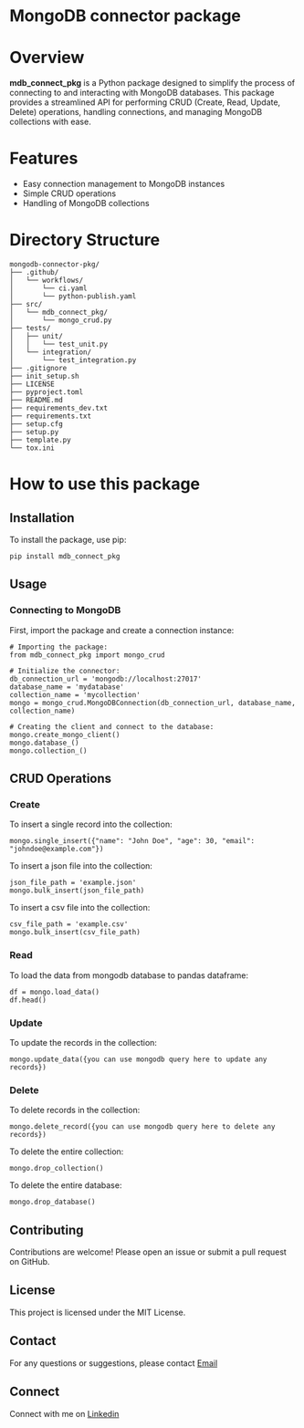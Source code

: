 # MongoDB connector package

# Overview
**mdb_connect_pkg** is a Python package designed to simplify the process of connecting to and interacting with MongoDB databases. This package provides a streamlined API for performing CRUD (Create, Read, Update, Delete) operations, handling connections, and managing MongoDB collections with ease.

# Features
* Easy connection management to MongoDB instances
* Simple CRUD operations
* Handling of MongoDB collections

# Directory Structure
```
mongodb-connector-pkg/
├── .github/
│   └── workflows/
│       └── ci.yaml
│       └── python-publish.yaml
├── src/
│   └── mdb_connect_pkg/
│       └── mongo_crud.py
├── tests/
│   ├── unit/
│   │   └── test_unit.py
│   └── integration/
│       └── test_integration.py
├── .gitignore
├── init_setup.sh
├── LICENSE
├── pyproject.toml
├── README.md
├── requirements_dev.txt
├── requirements.txt
├── setup.cfg
├── setup.py
├── template.py
└── tox.ini
```

# How to use this package

## Installation
To install the package, use pip:
```
pip install mdb_connect_pkg
```

## Usage
### Connecting to MongoDB
First, import the package and create a connection instance:
```
# Importing the package:
from mdb_connect_pkg import mongo_crud

# Initialize the connector:
db_connection_url = 'mongodb://localhost:27017'
database_name = 'mydatabase'
collection_name = 'mycollection'
mongo = mongo_crud.MongoDBConnection(db_connection_url, database_name, collection_name)

# Creating the client and connect to the database:
mongo.create_mongo_client()
mongo.database_()
mongo.collection_()
```

## CRUD Operations
### Create
To insert a single record into the collection:
```
mongo.single_insert({"name": "John Doe", "age": 30, "email": "johndoe@example.com"})
```
To insert a json file into the collection:
```
json_file_path = 'example.json'
mongo.bulk_insert(json_file_path)
```
To insert a csv file into the collection:
```
csv_file_path = 'example.csv'
mongo.bulk_insert(csv_file_path)
```
### Read
To load the data from mongodb database to pandas dataframe:
```
df = mongo.load_data()
df.head()
```
### Update
To update the records in the collection:
```
mongo.update_data({you can use mongodb query here to update any records})
```
### Delete
To delete records in the collection:
```
mongo.delete_record({you can use mongodb query here to delete any records})
```
To delete the entire collection:
```
mongo.drop_collection()
```
To delete the entire database:
```
mongo.drop_database()
```

## Contributing
Contributions are welcome! Please open an issue or submit a pull request on GitHub.

## License
This project is licensed under the MIT License.

## Contact
For any questions or suggestions, please contact [Email](yuvaneshkm05@gmail.com)

## Connect
Connect with me on [Linkedin](https://www.linkedin.com/in/yuvaneshkm/)
